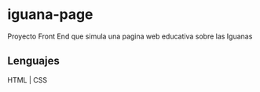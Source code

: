 ﻿# iguana-page
 Proyecto Front End que simula una pagina web educativa sobre las Iguanas
 ## Lenguajes
 HTML | CSS

